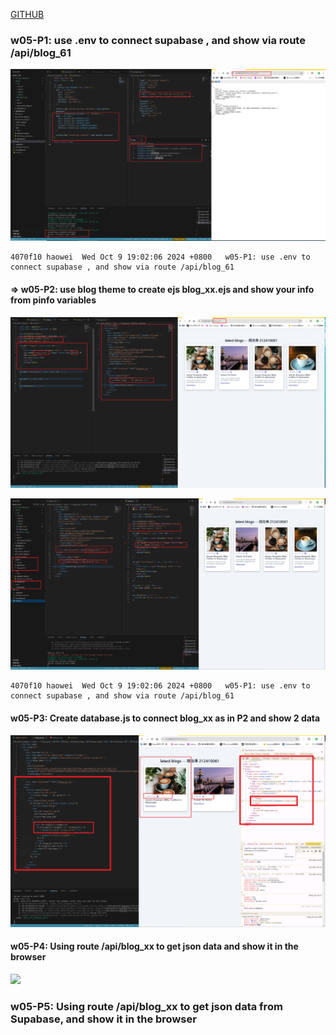 [GITHUB](https://github.com/haowei212410061/1131-wp1-demo-61)

### w05-P1: use .env to connect supabase , and show via route /api/blog_61

![](w05-p1.png)

```
4070f10 haowei  Wed Oct 9 19:02:06 2024 +0800   w05-P1: use .env to connect supabase , and show via route /api/blog_61
```

#### => w05-P2: use blog theme to create ejs blog_xx.ejs and show your info from pinfo variables

![](w05-p2-1.png)

![](w05-p2-2.png)

```
4070f10 haowei  Wed Oct 9 19:02:06 2024 +0800   w05-P1: use .env to connect supabase , and show via route /api/blog_61
```

#### w05-P3: Create database.js to connect blog_xx as in P2 and show 2 data

![](w05-p3.png)

#### w05-P4: Using route /api/blog_xx to get json data and show it in the browser

![](w05-p4.png)

### w05-P5: Using route /api/blog_xx to get json data from Supabase, and show it in the browser

```

```

